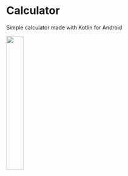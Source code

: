 # Calculator
 Simple calculator made with Kotlin for Android 


<img src="https://www.linkpicture.com/q/Screenshot_2021-10-31-19-51-58-145_pt.isec.a2019139754.calculadora-1.jpg" width="30%" >
